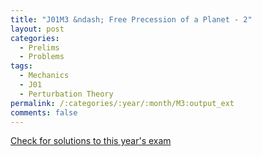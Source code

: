 ```yaml
---
title: "J01M3 &ndash; Free Precession of a Planet - 2"
layout: post
categories:
  - Prelims
  - Problems
tags:
  - Mechanics
  - J01
  - Perturbation Theory
permalink: /:categories/:year/:month/M3:output_ext
comments: false
---
```

<object data="2001J3M.pdf" type="application/pdf" width="100%" height="500"></object>
<div class="message"><a href='https://princetonprelim.com/prelim/6/'>Check for solutions to this year's exam</a></div>